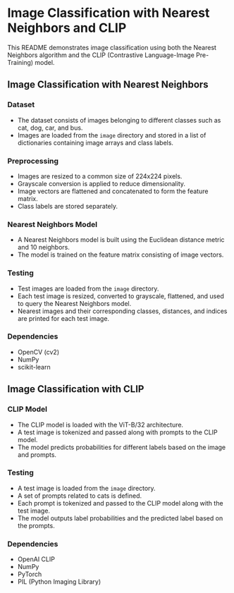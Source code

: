 # Image Classification with Nearest Neighbors and CLIP

This README demonstrates image classification using both the Nearest Neighbors algorithm and the CLIP (Contrastive Language-Image Pre-Training) model.

## Image Classification with Nearest Neighbors

### Dataset

- The dataset consists of images belonging to different classes such as cat, dog, car, and bus.
- Images are loaded from the `image` directory and stored in a list of dictionaries containing image arrays and class labels.

### Preprocessing

- Images are resized to a common size of 224x224 pixels.
- Grayscale conversion is applied to reduce dimensionality.
- Image vectors are flattened and concatenated to form the feature matrix.
- Class labels are stored separately.

### Nearest Neighbors Model

- A Nearest Neighbors model is built using the Euclidean distance metric and 10 neighbors.
- The model is trained on the feature matrix consisting of image vectors.

### Testing

- Test images are loaded from the `image` directory.
- Each test image is resized, converted to grayscale, flattened, and used to query the Nearest Neighbors model.
- Nearest images and their corresponding classes, distances, and indices are printed for each test image.

### Dependencies

- OpenCV (cv2)
- NumPy
- scikit-learn

## Image Classification with CLIP

### CLIP Model

- The CLIP model is loaded with the ViT-B/32 architecture.
- A test image is tokenized and passed along with prompts to the CLIP model.
- The model predicts probabilities for different labels based on the image and prompts.

### Testing

- A test image is loaded from the `image` directory.
- A set of prompts related to cats is defined.
- Each prompt is tokenized and passed to the CLIP model along with the test image.
- The model outputs label probabilities and the predicted label based on the prompts.

### Dependencies

- OpenAI CLIP
- NumPy
- PyTorch
- PIL (Python Imaging Library)
